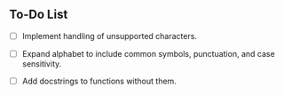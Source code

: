 ## To-Do List

- [ ] Implement handling of unsupported characters.
- [ ] Expand alphabet to include common symbols, punctuation, and case sensitivity.
- [ ] Add docstrings to functions without them.

